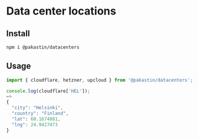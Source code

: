 # Data center locations
## Install
```bash
npm i @pakastin/datacenters
```
## Usage
```js
import { cloudflare, hetzner, upcloud } from '@pakastin/datacenters';

console.log(cloudflare['HEL']);
–> 
{
  "city": "Helsinki",
  "country": "Finland",
  "lat": 60.1674881,
  "lng": 24.9427473
}
```
